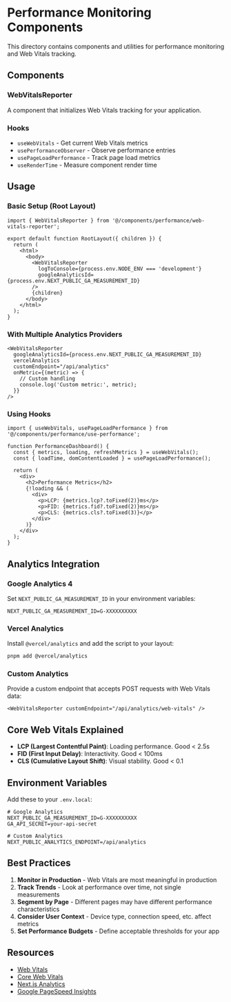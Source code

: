 # Performance Monitoring Components

This directory contains components and utilities for performance monitoring and Web Vitals tracking.

## Components

### WebVitalsReporter
A component that initializes Web Vitals tracking for your application.

### Hooks
- `useWebVitals` - Get current Web Vitals metrics
- `usePerformanceObserver` - Observe performance entries
- `usePageLoadPerformance` - Track page load metrics
- `useRenderTime` - Measure component render time

## Usage

### Basic Setup (Root Layout)
```tsx
import { WebVitalsReporter } from '@/components/performance/web-vitals-reporter';

export default function RootLayout({ children }) {
  return (
    <html>
      <body>
        <WebVitalsReporter 
          logToConsole={process.env.NODE_ENV === 'development'}
          googleAnalyticsId={process.env.NEXT_PUBLIC_GA_MEASUREMENT_ID}
        />
        {children}
      </body>
    </html>
  );
}
```

### With Multiple Analytics Providers
```tsx
<WebVitalsReporter
  googleAnalyticsId={process.env.NEXT_PUBLIC_GA_MEASUREMENT_ID}
  vercelAnalytics
  customEndpoint="/api/analytics"
  onMetric={(metric) => {
    // Custom handling
    console.log('Custom metric:', metric);
  }}
/>
```

### Using Hooks
```tsx
import { useWebVitals, usePageLoadPerformance } from '@/components/performance/use-performance';

function PerformanceDashboard() {
  const { metrics, loading, refreshMetrics } = useWebVitals();
  const { loadTime, domContentLoaded } = usePageLoadPerformance();

  return (
    <div>
      <h2>Performance Metrics</h2>
      {!loading && (
        <div>
          <p>LCP: {metrics.lcp?.toFixed(2)}ms</p>
          <p>FID: {metrics.fid?.toFixed(2)}ms</p>
          <p>CLS: {metrics.cls?.toFixed(3)}</p>
        </div>
      )}
    </div>
  );
}
```

## Analytics Integration

### Google Analytics 4
Set `NEXT_PUBLIC_GA_MEASUREMENT_ID` in your environment variables:
```env
NEXT_PUBLIC_GA_MEASUREMENT_ID=G-XXXXXXXXXX
```

### Vercel Analytics
Install `@vercel/analytics` and add the script to your layout:
```bash
pnpm add @vercel/analytics
```

### Custom Analytics
Provide a custom endpoint that accepts POST requests with Web Vitals data:
```tsx
<WebVitalsReporter customEndpoint="/api/analytics/web-vitals" />
```

## Core Web Vitals Explained

- **LCP (Largest Contentful Paint)**: Loading performance. Good < 2.5s
- **FID (First Input Delay)**: Interactivity. Good < 100ms  
- **CLS (Cumulative Layout Shift)**: Visual stability. Good < 0.1

## Environment Variables

Add these to your `.env.local`:
```env
# Google Analytics
NEXT_PUBLIC_GA_MEASUREMENT_ID=G-XXXXXXXXXX
GA_API_SECRET=your-api-secret

# Custom Analytics
NEXT_PUBLIC_ANALYTICS_ENDPOINT=/api/analytics
```

## Best Practices

1. **Monitor in Production** - Web Vitals are most meaningful in production
2. **Track Trends** - Look at performance over time, not single measurements
3. **Segment by Page** - Different pages may have different performance characteristics
4. **Consider User Context** - Device type, connection speed, etc. affect metrics
5. **Set Performance Budgets** - Define acceptable thresholds for your app

## Resources

- [Web Vitals](https://web.dev/vitals/)
- [Core Web Vitals](https://web.dev/vitals/#core-web-vitals)
- [Next.js Analytics](https://nextjs.org/docs/advanced-features/measuring-performance)
- [Google PageSpeed Insights](https://pagespeed.web.dev/)
